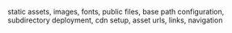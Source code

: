 static assets, images, fonts, public files, base path configuration, subdirectory deployment, cdn setup, asset urls, links, navigation